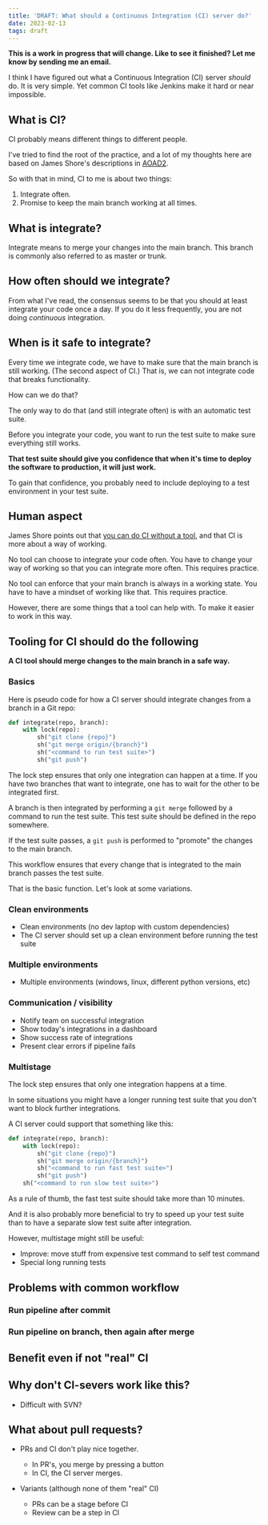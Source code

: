 ```yaml
---
title: 'DRAFT: What should a Continuous Integration (CI) server do?'
date: 2023-02-13
tags: draft
---
```


**This is a work in progress that will change. Like to see it finished? Let me know by sending me an email.**

I think I have figured out what a Continuous Integration (CI) server *should*
do. It is very simple. Yet common CI tools like Jenkins make it hard or near
impossible.

## What is CI?

CI probably means different things to different people.

I've tried to find the root of the practice, and a lot of my thoughts here are
based on James Shore's descriptions in
[AOAD2](https://www.jamesshore.com/v2/books/aoad2/continuous_integration).

So with that in mind, CI to me is about two things:

1. Integrate often.
2. Promise to keep the main branch working at all times.

## What is integrate?

Integrate means to merge your changes into the main branch. This branch is
commonly also referred to as master or trunk.

## How often should we integrate?

From what I've read, the consensus seems to be that you should at least
integrate your code once a day. If you do it less frequently, you are not doing
*continuous* integration.

## When is it safe to integrate?

Every time we integrate code, we have to make sure that the main branch is
still working. (The second aspect of CI.) That is, we can not integrate code
that breaks functionality.

How can we do that?

The only way to do that (and still integrate often) is with an automatic test
suite.

Before you integrate your code, you want to run the test suite to make sure
everything still works.

**That test suite should give you confidence that when it's time to deploy the
software to production, it will just work.**

To gain that confidence, you probably need to include deploying to a test
environment in your test suite.

## Human aspect

James Shore points out that [you can do CI without a
tool](https://www.jamesshore.com/v2/blog/2006/continuous-integration-on-a-dollar-a-day),
and that CI is more about a way of working.

No tool can choose to integrate your code often. You have to change your way of
working so that you can integrate more often. This requires practice.

No tool can enforce that your main branch is always in a working state. You
have to have a mindset of working like that. This requires practice.

However, there are some things that a tool can help with. To make it easier to
work in this way.

## Tooling for CI should do the following

**A CI tool should merge changes to the main branch in a safe way.**

### Basics

Here is pseudo code for how a CI server should integrate changes from a branch
in a Git repo:

```python
def integrate(repo, branch):
    with lock(repo):
        sh("git clone {repo}")
        sh("git merge origin/{branch}")
        sh("<command to run test suite>")
        sh("git push")
```

The lock step ensures that only one integration can happen at a time. If you
have two branches that want to integrate, one has to wait for the other to be
integrated first.

A branch is then integrated by performing a `git merge` followed by a command
to run the test suite. This test suite should be defined in the repo somewhere.

If the test suite passes, a `git push` is performed to "promote" the changes to
the main branch.

This workflow ensures that every change that is integrated to the main branch
passes the test suite.

That is the basic function. Let's look at some variations.

### Clean environments

* Clean environments (no dev laptop with custom dependencies)
* The CI server should set up a clean environment before running the test suite

### Multiple environments

* Multiple environments (windows, linux, different python versions, etc)

### Communication / visibility

* Notify team on successful integration
* Show today's integrations in a dashboard
* Show success rate of integrations
* Present clear errors if pipeline fails

### Multistage

The lock step ensures that only one integration happens at a time.

In some situations you might have a longer running test suite that you don't
want to block further integrations.

A CI server could support that something like this:

```python
def integrate(repo, branch):
    with lock(repo):
        sh("git clone {repo}")
        sh("git merge origin/{branch}")
        sh("<command to run fast test suite>")
        sh("git push")
    sh("<command to run slow test suite>")
```

As a rule of thumb, the fast test suite should take more than 10 minutes.

And it is also probably more beneficial to try to speed up your test suite than
to have a separate slow test suite after integration.

However, multistage might still be useful:

* Improve: move stuff from expensive test command to self test command
* Special long running tests

## Problems with common workflow

### Run pipeline after commit

### Run pipeline on branch, then again after merge

## Benefit even if not "real" CI

## Why don't CI-severs work like this?

* Difficult with SVN?

## What about pull requests?

* PRs and CI don't play nice together.
    * In PR's, you merge by pressing a button
    * In CI, the CI server merges.

* Variants (although none of them "real" CI)
    * PRs can be a stage before CI
    * Review can be a step in CI
